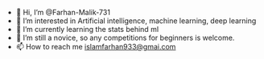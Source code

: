 - 👋 Hi, I’m @Farhan-Malik-731
- 👀 I’m interested in Artificial intelligence, machine learning, deep learning
- 🌱 I’m currently learning the stats behind ml
- 💞️ I’m still a novice, so any competitions for beginners is welcome.
- 📫 How to reach me islamfarhan933@gmai.com

<!---
Farhan-Malik-731/Farhan-Malik-731 is a ✨ special ✨ repository because its `README.md` (this file) appears on your GitHub profile.
You can click the Preview link to take a look at your changes.
--->
